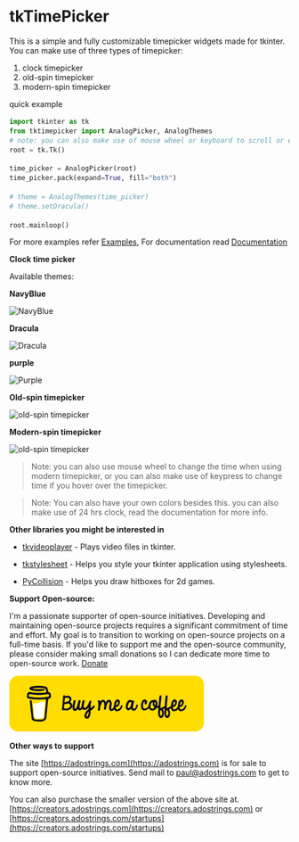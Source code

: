 # tkTimePicker

This is a simple and fully customizable timepicker widgets made for tkinter. You can make use of
three types of timepicker:

1. clock timepicker
2. old-spin timepicker
3. modern-spin timepicker

quick example

```python
import tkinter as tk
from tktimepicker import AnalogPicker, AnalogThemes
# note: you can also make use of mouse wheel or keyboard to scroll or enter the spin timepicker
root = tk.Tk()

time_picker = AnalogPicker(root)
time_picker.pack(expand=True, fill="both")

# theme = AnalogThemes(time_picker)
# theme.setDracula()

root.mainloop()
```

For more examples refer [Examples](https://github.com/PaulleDemon/tkTimePicker/tree/master/examples),
For documentation read [Documentation](https://browsedocs.com/BB3qVRTUgrko)

**Clock time picker**

Available themes:

<a id="themes"></a>
**NavyBlue**

![NavyBlue](https://github.com/PaulleDemon/tkTimePicker/blob/master/ReadMeImages/NavyBlue.png?raw=True)

**Dracula**

![Dracula](https://github.com/PaulleDemon/tkTimePicker/blob/master/ReadMeImages/DraculaDark.png?raw=True)

**purple**

![Purple](https://github.com/PaulleDemon/tkTimePicker/blob/master/ReadMeImages/Purple.png?raw=True)

**Old-spin timepicker**

![old-spin timepicker](https://github.com/PaulleDemon/tkTimePicker/blob/master/ReadMeImages/SpinTimeold.png?raw=True)

**Modern-spin timepicker**

![old-spin timepicker](https://github.com/PaulleDemon/tkTimePicker/blob/master/ReadMeImages/SpinTimeModern.png?raw=True)

> Note: you can also use mouse wheel to change the time when using modern timepicker, 
> or you can also make use of keypress to change time if you hover over the timepicker.


> Note: You can also have your own colors besides this. you can also make use of 24 hrs clock, read the
> documentation for more info.

**Other libraries you might be interested in**

* [tkvideoplayer](https://pypi.org/project/tkvideoplayer/) - Plays video files in tkinter.

* [tkstylesheet](https://pypi.org/project/tkstylesheet/) - Helps you style your tkinter application using stylesheets.

* [PyCollision](https://pypi.org/project/PyCollision/) - Helps you draw hitboxes for 2d games.


**Support Open-source:**
  
I'm a passionate supporter of open-source initiatives. Developing and maintaining open-source projects requires a significant commitment of time and effort. My goal is to transition to working on open-source projects on a full-time basis. If you'd like to support me and the open-source community, please consider making small donations so I can dedicate more time to open-source work.
[Donate](https://www.buymeacoffee.com/ArtPaul)

[<img src="https://github.com/PaulleDemon/PaulleDemon/blob/main/images/buy-me-coffee.png" height="100px" width="350px">](https://www.buymeacoffee.com/ArtPaul)

**Other ways to support**

The site [https://adostrings.com](https://adostrings.com) is for sale to support open-source initiatives. Send mail to paul@adostrings.com to get to know more.

You can also purchase the smaller version of the above site at.
[https://creators.adostrings.com](https://creators.adostrings.com) or [https://creators.adostrings.com/startups](https://creators.adostrings.com/startups) 
